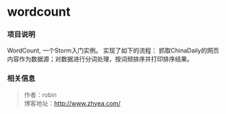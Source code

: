 # wordcount
### 项目说明
WordCount, 一个Storm入门实例。
实现了如下的流程：
抓取ChinaDaily的网页内容作为数据源；对数据进行分词处理，按词频排序并打印排序结果。

### 相关信息

>作者：robin   
>博客地址：http://www.zhyea.com/
